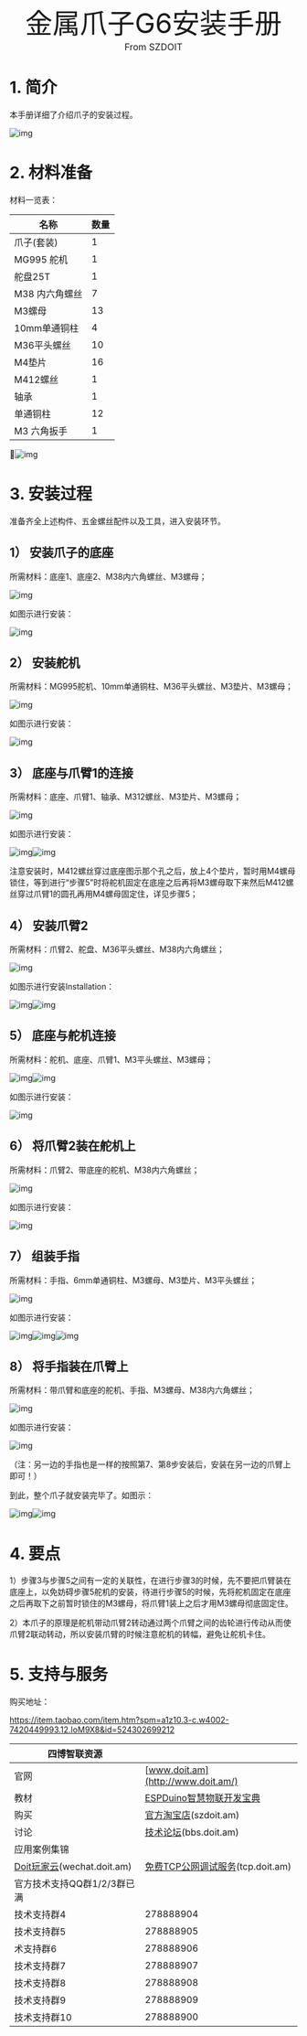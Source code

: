  

<center><font size=10>金属爪子G6安装手册</font></center>
<center><font size=3> From SZDOIT </font></center>


# 1. 简介

本手册详细了介绍爪子的安装过程。

![img](https://github.com/SmartArduino/zhdocs/raw/master/zhRobotArm/claws/G6/wps43.jpg)

# 2. 材料准备

材料一览表：

| 名称           | 数量 |
| -------------- | ---- |
| 爪子(套装)     | 1    |
| MG995 舵机     | 1    |
| 舵盘25T        | 1    |
| M38 内六角螺丝 | 7    |
| M3螺母         | 13   |
| 10mm单通铜柱   | 4    |
| M36平头螺丝    | 10   |
| M4垫片         | 16   |
| M412螺丝       | 1    |
| 轴承           | 1    |
| 单通铜柱       | 12   |
| M3 六角扳手    | 1    |

![img](https://github.com/SmartArduino/zhdocs/raw/master/zhRobotArm/claws/G6/wps44.jpg)

 

# 3. 安装过程

准备齐全上述构件、五金螺丝配件以及工具，进入安装环节。

## 1） 安装爪子的底座

所需材料：底座1、底座2、M38内六角螺丝、M3螺母；

![img](https://github.com/SmartArduino/zhdocs/raw/master/zhRobotArm/claws/G6/wps45.jpg) 

如图示进行安装：

![img](https://github.com/SmartArduino/zhdocs/raw/master/zhRobotArm/claws/G6/wps46.jpg) 

 

## 2） 安装舵机

所需材料：MG995舵机、10mm单通铜柱、M36平头螺丝、M3垫片、M3螺母；

![img](https://github.com/SmartArduino/zhdocs/raw/master/zhRobotArm/claws/G6/wps47.jpg) 

如图示进行安装：

![img](https://github.com/SmartArduino/zhdocs/raw/master/zhRobotArm/claws/G6/wps48.jpg) 

## 3） 底座与爪臂1的连接

所需材料：底座、爪臂1、轴承、M312螺丝、M3垫片、M3螺母；

![img](https://github.com/SmartArduino/zhdocs/raw/master/zhRobotArm/claws/G6/wps49.jpg) 

如图示进行安装：

![img](https://github.com/SmartArduino/zhdocs/raw/master/zhRobotArm/claws/G6/wps50.jpg)![img](https://github.com/SmartArduino/zhdocs/raw/master/zhRobotArm/claws/G6/wps51.jpg) 

注意安装时，M412螺丝穿过底座图示那个孔之后，放上4个垫片，暂时用M4螺母锁住，等到进行“步骤5”时将舵机固定在底座之后再将M3螺母取下来然后M412螺丝穿过爪臂1的圆孔再用M4螺母固定住，详见步骤5；

## 4） 安装爪臂2

所需材料：爪臂2、舵盘、M36平头螺丝、M38内六角螺丝；

![img](https://github.com/SmartArduino/zhdocs/raw/master/zhRobotArm/claws/G6/wps52.jpg) 

如图示进行安装Installation：

![img](https://github.com/SmartArduino/zhdocs/raw/master/zhRobotArm/claws/G6/wps53.png)![img](https://github.com/SmartArduino/zhdocs/raw/master/zhRobotArm/claws/G6/wps54.png) 

## 5） 底座与舵机连接

所需材料：舵机、底座、爪臂1、M3平头螺丝、M3螺母；

![img](https://github.com/SmartArduino/zhdocs/raw/master/zhRobotArm/claws/G6/wps55.jpg)![img](https://github.com/SmartArduino/zhdocs/raw/master/zhRobotArm/claws/G6/wps56.png) 

如图示进行安装：

![img](https://github.com/SmartArduino/zhdocs/raw/master/zhRobotArm/claws/G6/wps57.jpg) 

 

## 6） 将爪臂2装在舵机上

所需材料：爪臂2、带底座的舵机、M38内六角螺丝；

![img](https://github.com/SmartArduino/zhdocs/raw/master/zhRobotArm/claws/G6/wps58.jpg) 

如图示进行安装：

![img](https://github.com/SmartArduino/zhdocs/raw/master/zhRobotArm/claws/G6/wps59.jpg) 

## 7） 组装手指

所需材料：手指、6mm单通铜柱、M3螺母、M3垫片、M3平头螺丝；

![img](https://github.com/SmartArduino/zhdocs/raw/master/zhRobotArm/claws/G6/wps60.jpg) 

如图示进行安装：

![img](https://github.com/SmartArduino/zhdocs/raw/master/zhRobotArm/claws/G6/wps61.png)![img](https://github.com/SmartArduino/zhdocs/raw/master/zhRobotArm/claws/G6/wps62.jpg)![img](https://github.com/SmartArduino/zhdocs/raw/master/zhRobotArm/claws/G6/wps63.jpg) 

## 8） 将手指装在爪臂上

所需材料：带爪臂和底座的舵机、手指、M3螺母、M38内六角螺丝；

![img](https://github.com/SmartArduino/zhdocs/raw/master/zhRobotArm/claws/G6/wps64.jpg) 

如图示进行安装：

![img](https://github.com/SmartArduino/zhdocs/raw/master/zhRobotArm/claws/G6/wps65.jpg) 

（注：另一边的手指也是一样的按照第7、第8步安装后，安装在另一边的爪臂上即可！）

到此，整个爪子就安装完毕了。如图示：

![img](https://github.com/SmartArduino/zhdocs/raw/master/zhRobotArm/claws/G6/wps66.png)![img](https://github.com/SmartArduino/zhdocs/raw/master/zhRobotArm/claws/G6/wps67.png) 

# 4. 要点

1）步骤3与步骤5之间有一定的关联性，在进行步骤3的时候，先不要把爪臂装在底座上，以免妨碍步骤5舵机的安装，待进行步骤5的时候，先将舵机固定在底座之后再取下之前暂时锁住的M3螺母，将爪臂1装上之后才用M3螺母彻底固定住。

2）本爪子的原理是舵机带动爪臂2转动通过两个爪臂之间的齿轮进行传动从而使爪臂2联动转动，所以安装爪臂的时候注意舵机的转幅，避免让舵机卡住。

# 5. 支持与服务

购买地址：

https://item.taobao.com/item.htm?spm=a1z10.3-c.w4002-7420449993.12.IoM9X8&id=524302699212

| 四博智联资源                                        |                                                              |
| --------------------------------------------------- | ------------------------------------------------------------ |
| 官网                                                | [www.doit.am](http://www.doit.am/)                           |
| 教材                                                | [ESPDuino智慧物联开发宝典](https://item.taobao.com/item.htm?spm=a1z10.3-c.w4002-7420449993.9.Bgp1Ll&id=520583000610) |
| 购买                                                | [官方淘宝店](https://szdoit.taobao.com/)(szdoit.am)          |
| 讨论                                                | [技术论坛](http://bbs.doit.am/forum.php)(bbs.doit.am)        |
| 应用案例集锦                                        |                                                              |
| [Doit玩家云](http://wechat.doit.am)(wechat.doit.am) | [免费TCP公网调试服务](http://tcp.doit.am)(tcp.doit.am)       |
| 官方技术支持QQ群1/2/3群已满                         |                                                              |
| 技术支持群4                                         | 278888904                                                    |
| 技术支持群5                                         | 278888905                                                    |
| 术支持群6                                           | 278888906                                                    |
| 技术支持群7                                         | 278888907                                                    |
| 技术支持群8                                         | 278888908                                                    |
| 技术支持群9                                         | 278888909                                                    |
| 技术支持群10                                        | 278888900                                                    |